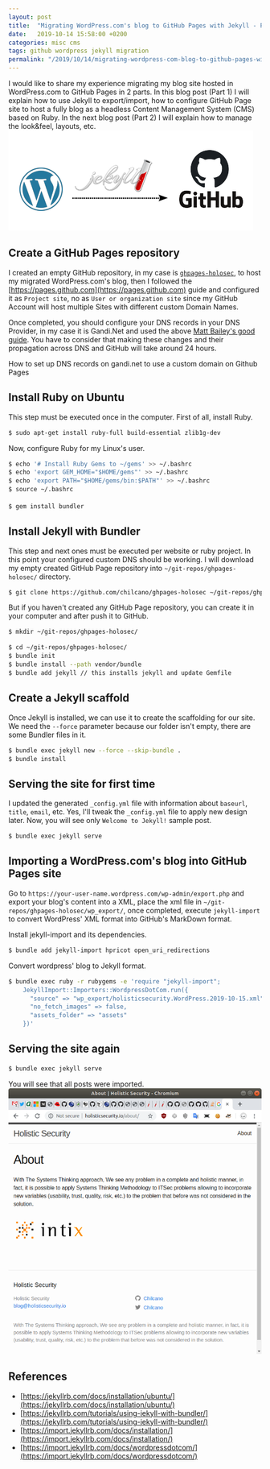 ```yaml
---
layout: post
title:  "Migrating WordPress.com's blog to GitHub Pages with Jekyll - Part 1"
date:   2019-10-14 15:58:00 +0200
categories: misc cms 
tags: github wordpress jekyll migration 
permalink: "/2019/10/14/migrating-wordpress-com-blog-to-github-pages-with-jekyll-part1"
---
```

I would like to share my experience migrating my blog site hosted in WordPress.com to GitHub Pages in 2 parts.
In this blog post (Part 1) I will explain how to use Jekyll to export/import, how to configure GitHub Page site to host a fully blog as a headless Content Management System (CMS) based on Ruby. 
In the next blog post (Part 2) I will explain how to manage the look&feel, layouts, etc.
![Migrating WordPress.com's blog to GitHub Pages by using Jekyll](/assets/img/2019-10-14-blog-migration-wp-github.png)

<!-- more -->

## Create a GitHub Pages repository

I created an empty GitHub repository, in my case is [`ghpages-holosec`](https://github.com/chilcano/ghpages-holosec), to host my migrated WordPress.com's blog, then I followed the [https://pages.github.com](https://pages.github.com) guide and configured it as `Project site`, no as `User or organization site` since my GitHub Account will host multiple Sites with different custom Domain Names. 

Once completed, you should configure your DNS records in your DNS Provider, in my case it is Gandi.Net and used the above [Matt Bailey's good guide](https://gist.github.com/matt-bailey/bbbc181d5234c618e4dfe0642ad80297). You have to consider that making these changes and their propagation across DNS and GitHub will take around 24 hours.

How to set up DNS records on gandi.net to use a custom domain on Github Pages
<script src="https://gist.github.com/matt-bailey/bbbc181d5234c618e4dfe0642ad80297.js"></script>


## Install Ruby on Ubuntu

This step must be executed once in the computer.
First of all, install Ruby.
```sh
$ sudo apt-get install ruby-full build-essential zlib1g-dev
```
Now, configure Ruby for my Linux's user.
```sh
$ echo '# Install Ruby Gems to ~/gems' >> ~/.bashrc
$ echo 'export GEM_HOME="$HOME/gems"' >> ~/.bashrc
$ echo 'export PATH="$HOME/gems/bin:$PATH"' >> ~/.bashrc
$ source ~/.bashrc

$ gem install bundler
```

## Install Jekyll with Bundler

This step and next ones must be executed per website or ruby project. In this point your configured custom DNS should be working.
I will download my empty created GitHub Page repository into `~/git-repos/ghpages-holosec/` directory.
```sh
$ git clone https://github.com/chilcano/ghpages-holosec ~/git-repos/ghpages-holosec/
```

But if you haven't created any GitHub Page repository, you can create it in your computer and after push it to GitHub.
```sh
$ mkdir ~/git-repos/ghpages-holosec/
```

```sh
$ cd ~/git-repos/ghpages-holosec/
$ bundle init
$ bundle install --path vendor/bundle
$ bundle add jekyll	// this installs jekyll and update Gemfile
```

## Create a Jekyll scaffold

Once Jekyll is installed, we can use it to create the scaffolding for our site. We need the `--force` parameter because our folder isn't empty, there are some Bundler files in it.

```sh
$ bundle exec jekyll new --force --skip-bundle .
$ bundle install
```

## Serving the site for first time

I updated the generated `_config.yml` file with information about `baseurl`, `title`, `email`, etc.
Yes, I'll tweak the `_config.yml` file to apply new design later.
Now, you will see only `Welcome to Jekyll!` sample post.

```sh
$ bundle exec jekyll serve
```

## Importing a WordPress.com's blog into GitHub Pages site

Go to `https://your-user-name.wordpress.com/wp-admin/export.php` and export your blog's content into a XML, place the xml file in `~/git-repos/ghpages-holosec/wp_export/`, once completed, execute `jekyll-import` to convert WordPress' XML format into GitHub's MarkDown format.

Install jekyll-import and its dependencies.
```sh
$ bundle add jekyll-import hpricot open_uri_redirections
```

Convert wordpress' blog to Jekyll format.
```sh
$ bundle exec ruby -r rubygems -e 'require "jekyll-import";
    JekyllImport::Importers::WordpressDotCom.run({
      "source" => "wp_export/holisticsecurity.WordPress.2019-10-15.xml",
      "no_fetch_images" => false,
      "assets_folder" => "assets"
    })'
```

## Serving the site again

```sh
$ bundle exec jekyll serve
```
You will see that all posts were imported.
![Holistic Security About page](/assets/img/2019-10-14-wp-to-github-holosec-1st.png)

## References

- [https://jekyllrb.com/docs/installation/ubuntu/](https://jekyllrb.com/docs/installation/ubuntu/)
- [https://jekyllrb.com/tutorials/using-jekyll-with-bundler/](https://jekyllrb.com/tutorials/using-jekyll-with-bundler/)
- [https://import.jekyllrb.com/docs/installation/](https://import.jekyllrb.com/docs/installation/)
- [https://import.jekyllrb.com/docs/wordpressdotcom/](https://import.jekyllrb.com/docs/wordpressdotcom/)

